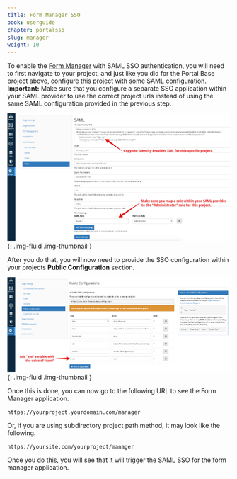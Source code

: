 ```yaml
---
title: Form Manager SSO
book: userguide
chapter: portalsso
slug: manager
weight: 10
---
```

To enable the [Form Manager](/userguide/manager) with SAML SSO authentication, you will need to first navigate to your project, and just like you did for the Portal Base project above, configure this project with some SAML configuration. **Important:** Make sure that you configure a separate SSO application within your SAML provider to use the correct project urls instead of using the same SAML configuration provided in the previous step.

![](/assets/img/userguide/portalsso/managersaml.png){: .img-fluid .img-thumbnail }

After you do that, you will now need to provide the SSO configuration within your projects **Public Configuration** section.

![](/assets/img/userguide/portalsso/managerconfig.png){: .img-fluid .img-thumbnail }

Once this is done, you can now go to the following URL to see the Form Manager application.

    https://yourproject.yourdomain.com/manager
    
Or, if you are using subdirectory project path method, it may look like the following.

    https://yoursite.com/yourproject/manager
    
Once you do this, you will see that it will trigger the SAML SSO for the form manager application.
